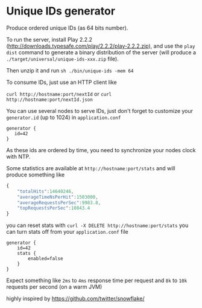 Unique IDs generator
=====================================

Produce ordered unique IDs (as 64 bits number). 

To run the server, install Play 2.2.2 (http://downloads.typesafe.com/play/2.2.2/play-2.2.2.zip), and use the `play dist`
command to generate a binary distribution of the server (will produce a `./target/universal/unique-ids-xxx.zip` file). 

Then unzip it and run `sh ./bin/unique-ids -mem 64`

To consume IDs, just use an HTTP client like 

`curl http://hostname:port/nextId` or `curl http://hostname:port/nextId.json`

You can use several nodes to serve IDs, just don't forget to customize your `generator.id` (up to 1024) in `application.conf`

```
generator {
   id=42
}
```

As these ids are ordered by time, you need to synchronize your nodes clock with NTP.

Some statistics are available at `http://hostname:port/stats` and will produce something like

```javascript
{
    "totalHits":14640246,
    "averageTimeNsPerHit":1503000,
    "averageRequestsPerSec":9983.8,
    "topRequestsPerSec":10843.4
}
```

you can reset stats with `curl -X DELETE http://hostname:port/stats`
you can turn stats off from your `application.conf` file

```
generator {
    id=42
    stats {
        enabled=false
    }
}
```


Expect something like `2ms` to `4ms` response time per request and `8k` to `10k` requests per second (on a warm JVM)

highly inspired by https://github.com/twitter/snowflake/
